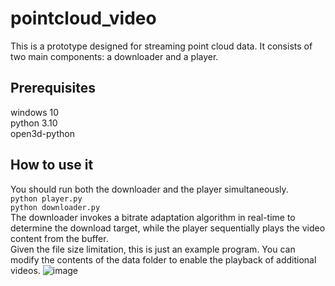 # pointcloud_video 
This is a prototype designed for streaming point cloud data. It consists of two main components: a downloader and a player.
## Prerequisites 
windows 10  
python 3.10  
open3d-python  
## How to use it  
You should run both the downloader and the player simultaneously.  
`python player.py`  
`python downloader.py`  
The downloader invokes a bitrate adaptation algorithm in real-time to determine the download target, while the player sequentially plays the video content from the buffer.  
Given the file size limitation, this is just an example program. You can modify the contents of the data folder to enable the playback of additional videos.
![image](https://github.com/shuqn/pointcloud_video/point_1.gif)
